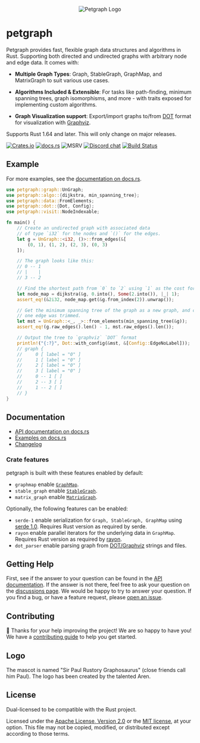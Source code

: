 <p align="center">
  <img src="assets/graphosaurus-512.png" alt="Petgraph Logo"/>
</p>

petgraph
===
Petgraph provides fast, flexible graph data structures and algorithms
in Rust. Supporting both directed and undirected graphs with arbitrary
node and edge data. It comes with:

* **Multiple Graph Types**: Graph, StableGraph, GraphMap, and
  MatrixGraph to suit various use cases.

* **Algorithms Included & Extensible**: For tasks like path-finding,
  minimum spanning trees, graph isomorphisms, and more - with traits
  exposed for implementing custom algorithms.

* **Graph Visualization support**: Export/import graphs
  to/from [DOT][dot-url] format for visualization with
  [Graphviz][graphviz-url].

Supports Rust 1.64 and later. This will only change on major releases.

[![Crates.io][crates-badge]][crates-url]
[![docs.rs][docsrs-badge]][docsrs]
![MSRV][msrv-badge]
[![Discord chat][discord-badge]][discord-url]
[![Build Status][build-status]][ci-url]

## Example

For more examples, see
the [documentation on docs.rs][docsrs-examples].

```rust
use petgraph::graph::UnGraph;
use petgraph::algo::{dijkstra, min_spanning_tree};
use petgraph::data::FromElements;
use petgraph::dot::{Dot, Config};
use petgraph::visit::NodeIndexable;

fn main() {
    // Create an undirected graph with associated data 
    // of type `i32` for the nodes and `()` for the edges.
    let g = UnGraph::<i32, ()>::from_edges(&[
        (0, 1), (1, 2), (2, 3), (0, 3)
    ]);

    // The graph looks like this:
    // 0 -- 1
    // |    |
    // 3 -- 2

    // Find the shortest path from `0` to `2` using `1` as the cost for every edge.
    let node_map = dijkstra(&g, 0.into(), Some(2.into()), |_| 1);
    assert_eq!(&2i32, node_map.get(&g.from_index(2)).unwrap());

    // Get the minimum spanning tree of the graph as a new graph, and check that
    // one edge was trimmed.
    let mst = UnGraph::<_, _>::from_elements(min_spanning_tree(&g));
    assert_eq!(g.raw_edges().len() - 1, mst.raw_edges().len());

    // Output the tree to `graphviz` `DOT` format
    println!("{:?}", Dot::with_config(&mst, &[Config::EdgeNoLabel]));
    // graph {
    //     0 [ label = "0" ]
    //     1 [ label = "0" ]
    //     2 [ label = "0" ]
    //     3 [ label = "0" ]
    //     0 -- 1 [ ]
    //     2 -- 3 [ ]
    //     1 -- 2 [ ]
    // }
}
```

## Documentation

* [API documentation on docs.rs][docsrs]
* [Examples on docs.rs][docsrs-examples]
* [Changelog][changelog]

### Crate features

petgraph is built with these features enabled by default:

- `graphmap` enable [`GraphMap`][docsrs-graph-map].
- `stable_graph` enable [`StableGraph`][docsrs-stable-graph].
- `matrix_graph` enable [`MatrixGraph`][docsrs-matrix-graph].

Optionally, the following features can be enabled:

- `serde-1` enable serialization for
  `Graph, StableGraph, GraphMap`
  using [serde 1.0][docsrs-serde]. Requires Rust version as required
  by serde.
- `rayon` enable parallel iterators for the underlying data
  in `GraphMap`. Requires Rust version as required
  by [rayon][docsrs-rayon].
- `dot_parser` enable parsing graph
  from [DOT/Graphviz][dot-url]
  strings and files.

## Getting Help

First, see if the answer to your question can be found in the
[API documentation][docsrs]. If the answer is not there, feel free
to ask your question on the [discussions page][github-discussions].
We would be happy to try to answer your question. If you find a bug,
or have a feature request, please [open an issue][github-new-issue].

## Contributing

🦕 Thanks for your help improving the project! We are so happy to have
you! We have a [contributing guide][contributing] to help you get
started.

## Logo

The mascot is named "Sir Paul Rustory Graphosaurus" (close friends
call him Paul).
The logo has been created by the talented Aren.

## License

Dual-licensed to be compatible with the Rust project.

Licensed under the [Apache License, Version 2.0][apache-license] or
the [MIT license][mit-license], at your option. This file may
not be copied, modified, or distributed except according to those
terms.

[apache-license]: http://www.apache.org/licenses/LICENSE-2.0

[build-status]: https://github.com/petgraph/petgraph/actions/workflows/ci.yml/badge.svg

[changelog]: CHANGELOG.md

[ci-url]: https://github.com/petgraph/petgraph/actions/workflows/ci.yml

[contributing]: CONTRIBUTING.rst

[crates-badge]: https://img.shields.io/crates/v/petgraph.svg

[crates-url]: https://crates.io/crates/petgraph

[discord-badge]:  https://img.shields.io/discord/1166289348384280616?logo=discord&style=flat

[discord-url]: https://discord.gg/n2tc79tJ4e

[docsrs]: https://docs.rs/petgraph/latest/petgraph/

[docsrs-badge]: https://img.shields.io/docsrs/petgraph

[docsrs-examples]: https://docs.rs/petgraph/latest/petgraph/index.html#examples

[docsrs-graph-map]: https://docs.rs/petgraph/latest/petgraph/stable_graph/struct.StableGraph.html

[docsrs-matrix-graph]: https://docs.rs/petgraph/latest/petgraph/matrix_graph/struct.MatrixGraph.html

[docsrs-rayon]: https://docs.rs/rayon/latest/rayon/

[docsrs-serde]: https://docs.rs/serde/latest/serde/index.html

[docsrs-stable-graph]: https://docs.rs/petgraph/latest/petgraph/stable_graph/struct.StableGraph.html

[dot-url]: https://www.graphviz.org/doc/info/lang.html

[github-discussions]: https://github.com/petgraph/petgraph/discussions

[github-new-issue]: https://github.com/petgraph/petgraph/issues/new

[graphviz-url]: https://www.graphviz.org/

[mit-license]: http://opensource.org/licenses/MIT

[msrv-badge]: https://img.shields.io/badge/rustc-1.64+-blue.svg